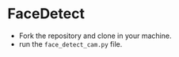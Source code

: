 # FaceDetect

- Fork the repository and clone in your machine.
- run the ```face_detect_cam.py``` file.
